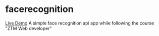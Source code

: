 

# facerecognition
[Live Demo](https://wannesds.github.io/facerecognition/)
A simple face recognition api app while following the course "ZTM Web developer"
